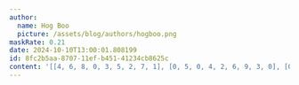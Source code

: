 ```yaml
---
author:
  name: Hog Boo
  picture: /assets/blog/authors/hogboo.png
maskRate: 0.21
date: 2024-10-10T13:00:01.808199
id: 8fc2b5aa-8707-11ef-b451-41234cb8625c
content: '[[4, 6, 8, 0, 3, 5, 2, 7, 1], [0, 5, 0, 4, 2, 6, 9, 3, 0], [0, 9, 2, 8, 7, 1, 5, 4, 6], [5, 0, 9, 0, 4, 8, 1, 0, 2], [2, 0, 0, 0, 9, 7, 4, 8, 5], [6, 8, 4, 0, 1, 2, 0, 9, 3], [8, 4, 6, 1, 5, 9, 0, 0, 7], [1, 3, 7, 0, 8, 0, 6, 5, 9], [9, 2, 5, 7, 6, 3, 8, 1, 4]]'
---
```

